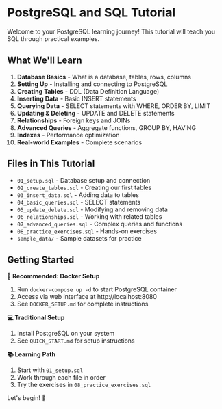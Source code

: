 # PostgreSQL and SQL Tutorial

Welcome to your PostgreSQL learning journey! This tutorial will teach you SQL through practical examples.

## What We'll Learn

1. **Database Basics** - What is a database, tables, rows, columns
2. **Setting Up** - Installing and connecting to PostgreSQL
3. **Creating Tables** - DDL (Data Definition Language)
4. **Inserting Data** - Basic INSERT statements
5. **Querying Data** - SELECT statements with WHERE, ORDER BY, LIMIT
6. **Updating & Deleting** - UPDATE and DELETE statements
7. **Relationships** - Foreign keys and JOINs
8. **Advanced Queries** - Aggregate functions, GROUP BY, HAVING
9. **Indexes** - Performance optimization
10. **Real-world Examples** - Complete scenarios

## Files in This Tutorial

- `01_setup.sql` - Database setup and connection
- `02_create_tables.sql` - Creating our first tables
- `03_insert_data.sql` - Adding data to tables
- `04_basic_queries.sql` - SELECT statements
- `05_update_delete.sql` - Modifying and removing data
- `06_relationships.sql` - Working with related tables
- `07_advanced_queries.sql` - Complex queries and functions
- `08_practice_exercises.sql` - Hands-on exercises
- `sample_data/` - Sample datasets for practice

## Getting Started

**🐳 Recommended: Docker Setup**
1. Run `docker-compose up -d` to start PostgreSQL container
2. Access via web interface at http://localhost:8080
3. See `DOCKER_SETUP.md` for complete instructions

**💻 Traditional Setup**  
1. Install PostgreSQL on your system
2. See `QUICK_START.md` for setup instructions

**📚 Learning Path**
1. Start with `01_setup.sql` 
2. Work through each file in order
3. Try the exercises in `08_practice_exercises.sql`

Let's begin! 🚀
